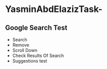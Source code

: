 # YasminAbdElazizTask-

## Google Search Test

* Search
* Remove
* Scroll Down
* Check Results Of Search
* Suggestions test

  
  
  
